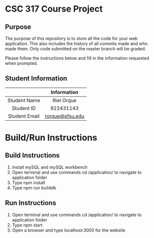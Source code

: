 # CSC 317 Course Project

## Purpose

The purpose of this repository is to store all the code for your web application. This also includes the history of all commits made and who made them. Only code submitted on the master branch will be graded.

Please follow the instructions below and fill in the information requested when prompted.

## Student Information

|               |   Information   |
| :-----------: | :-------------: |
| Student Name  |   Riel Orque    |
|  Student ID   |    922431143    |
| Student Email | rorque@sfsu.edu |

# Build/Run Instructions

## Build Instructions

1. Install mySQL and mySQL workbench
2. Open terminal and use commands cd /application/ to navigate to application folder 
5. Type npm install
6. Type npm run builddb

## Run Instructions

1. Open terminal and use commands cd /application/ to navigate to application folder
2. Type npm start
3. Open a browser and type localhost:3000 for the website
